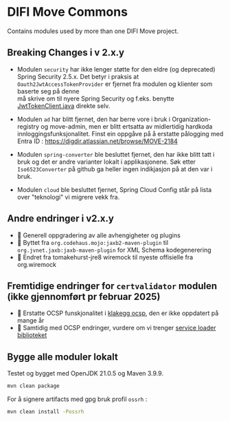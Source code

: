 # DIFI Move Commons 
Contains modules used by more than one DIFI Move project.

## Breaking Changes i v 2.x.y
- Modulen `security` har ikke lenger støtte for den eldre (og deprecated) Spring Security 2.5.x.
  Det betyr i praksis at `Oauth2JwtAccessTokenProvider` er fjernet fra modulen og klienter som baserte seg på denne  
  må skrive om til nyere Spring Security og f.eks. benytte [JwtTokenClient.java](security/src/main/java/no/difi/move/common/oauth/JwtTokenClient.java)
  direkte selv.

- Modulen `ad` har blitt fjernet, den har berre vore i bruk i Organization-registry og move-admin,
  men er blitt ertsatta av  midlertidig hardkoda innloggingsfunksjonalitet. 
  Finst ein oppgåve på å erstatte pålogging med Entra ID : https://digdir.atlassian.net/browse/MOVE-2184

- Modulen `spring-converter` ble besluttet fjernet, den har ikke blitt tatt i bruk og det er andre varianter lokalt i applikasjonene.
  Søk etter `Iso6523Converter` på github ga heller ingen indikjasjon på at den var i bruk.

- Modulen `cloud` ble besluttet fjernet, Spring Cloud Config står på lista over "teknologi" vi migrere vekk fra.

## Andre endringer i v2.x.y
- 🚧 Generell oppgradering av alle avhengigheter og plugins
- 🚧 Byttet fra `org.codehaus.mojo:jaxb2-maven-plugin` til `org.jvnet.jaxb:jaxb-maven-plugin` for XML Schema kodegenerering
- 🚧 Endret fra tomakehurst-jre8 wiremock til nyeste offisielle fra org.wiremock

## Fremtidige endringer for `certvalidator` modulen (ikke gjennomført pr februar 2025)
- 🤔 Erstatte OCSP funskjonalitet i [klakegg ocsp](https://github.com/klakegg/pkix-ocsp), den er ikke oppdatert på mange år
- 🤔 Samtidig med OCSP endringer, vurdere om vi trenger [service loader biblioteket](https://github.com/kohsuke/metainf-services)

## Bygge alle moduler lokalt
Testet og bygget med OpenJDK 21.0.5 og Maven 3.9.9.

```bash
mvn clean package
```

For å signere artifacts med gpg bruk profil `ossrh` :
```bash
mvn clean install -Possrh
```
